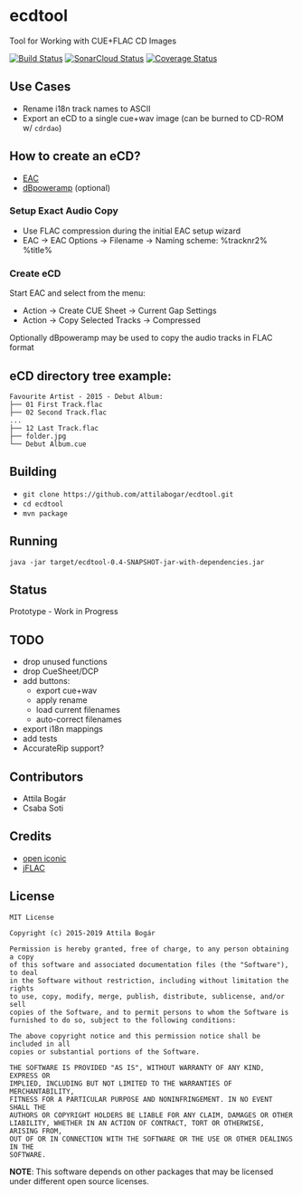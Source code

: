 # ecdtool

Tool for Working with CUE+FLAC CD Images

[![Build Status][1]][2]
[![SonarCloud Status][3]][4]
[![Coverage Status][5]][6]

[1]: https://travis-ci.org/attilabogar/ecdtool.svg?branch=master
[2]: https://travis-ci.org/attilabogar/ecdtool
[3]: https://sonarcloud.io/api/project_badges/measure?project=attilabogar_ecdtool&metric=alert_status
[4]: https://sonarcloud.io/dashboard?id=attilabogar_ecdtool
[5]: https://codecov.io/gh/attilabogar/ecdtool/branch/master/graph/badge.svg
[6]: https://codecov.io/gh/attilabogar/ecdtool


## Use Cases

  - Rename i18n track names to ASCII
  - Export an eCD to a single cue+wav image (can be burned to CD-ROM w/ `cdrdao`)


## How to create an eCD?

  - [EAC](http://exactaudiocopy.de/)
  - [dBpoweramp](https://www.dbpoweramp.com/cd-ripper.htm) (optional)

### Setup Exact Audio Copy

  - Use FLAC compression during the initial EAC setup wizard
  - EAC -> EAC Options -> Filename -> Naming scheme: %tracknr2% %title%

### Create eCD

  Start EAC and select from the menu:
  - Action -> Create CUE Sheet -> Current Gap Settings
  - Action -> Copy Selected Tracks -> Compressed

  Optionally dBpoweramp may be used to copy the audio tracks in FLAC format

## eCD directory tree example:

```
Favourite Artist - 2015 - Debut Album:
├── 01 First Track.flac
├── 02 Second Track.flac
...
├── 12 Last Track.flac
├── folder.jpg
└── Debut Album.cue
```


## Building

  - `git clone https://github.com/attilabogar/ecdtool.git`
  - `cd ecdtool`
  - `mvn package`


## Running

  `java -jar target/ecdtool-0.4-SNAPSHOT-jar-with-dependencies.jar`


## Status

Prototype - Work in Progress


## TODO

  - drop unused functions
  - drop CueSheet/DCP  
  - add buttons:
    - export cue+wav
    - apply rename
    - load current filenames
    - auto-correct filenames
  - export i18n mappings
  - add tests
  - AccurateRip support?


## Contributors

  - Attila Bogár
  - Csaba Soti


## Credits

  - [open iconic](https://useiconic.com/open/)
  - [jFLAC](http://jflac.sourceforge.net/)


## License

    MIT License

    Copyright (c) 2015-2019 Attila Bogár

    Permission is hereby granted, free of charge, to any person obtaining a copy
    of this software and associated documentation files (the "Software"), to deal
    in the Software without restriction, including without limitation the rights
    to use, copy, modify, merge, publish, distribute, sublicense, and/or sell
    copies of the Software, and to permit persons to whom the Software is
    furnished to do so, subject to the following conditions:

    The above copyright notice and this permission notice shall be included in all 
    copies or substantial portions of the Software.

    THE SOFTWARE IS PROVIDED "AS IS", WITHOUT WARRANTY OF ANY KIND, EXPRESS OR
    IMPLIED, INCLUDING BUT NOT LIMITED TO THE WARRANTIES OF MERCHANTABILITY,
    FITNESS FOR A PARTICULAR PURPOSE AND NONINFRINGEMENT. IN NO EVENT SHALL THE 
    AUTHORS OR COPYRIGHT HOLDERS BE LIABLE FOR ANY CLAIM, DAMAGES OR OTHER
    LIABILITY, WHETHER IN AN ACTION OF CONTRACT, TORT OR OTHERWISE, ARISING FROM,
    OUT OF OR IN CONNECTION WITH THE SOFTWARE OR THE USE OR OTHER DEALINGS IN THE 
    SOFTWARE.

**NOTE**: This software depends on other packages that may be licensed under
different open source licenses.
